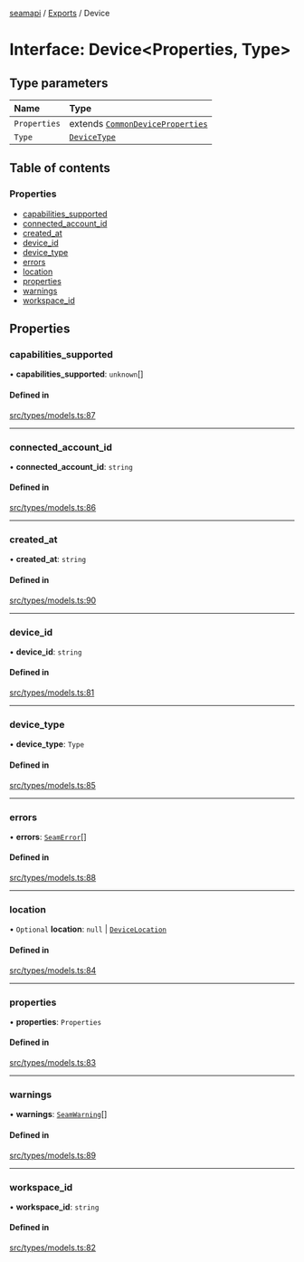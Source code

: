 [seamapi](../README.md) / [Exports](../modules.md) / Device

# Interface: Device<Properties, Type\>

## Type parameters

| Name | Type |
| :------ | :------ |
| `Properties` | extends [`CommonDeviceProperties`](../modules.md#commondeviceproperties) |
| `Type` | [`DeviceType`](../modules.md#devicetype) |

## Table of contents

### Properties

- [capabilities\_supported](Device.md#capabilities_supported)
- [connected\_account\_id](Device.md#connected_account_id)
- [created\_at](Device.md#created_at)
- [device\_id](Device.md#device_id)
- [device\_type](Device.md#device_type)
- [errors](Device.md#errors)
- [location](Device.md#location)
- [properties](Device.md#properties)
- [warnings](Device.md#warnings)
- [workspace\_id](Device.md#workspace_id)

## Properties

### capabilities\_supported

• **capabilities\_supported**: `unknown`[]

#### Defined in

[src/types/models.ts:87](https://github.com/seamapi/javascript/blob/main/src/types/models.ts#L87)

___

### connected\_account\_id

• **connected\_account\_id**: `string`

#### Defined in

[src/types/models.ts:86](https://github.com/seamapi/javascript/blob/main/src/types/models.ts#L86)

___

### created\_at

• **created\_at**: `string`

#### Defined in

[src/types/models.ts:90](https://github.com/seamapi/javascript/blob/main/src/types/models.ts#L90)

___

### device\_id

• **device\_id**: `string`

#### Defined in

[src/types/models.ts:81](https://github.com/seamapi/javascript/blob/main/src/types/models.ts#L81)

___

### device\_type

• **device\_type**: `Type`

#### Defined in

[src/types/models.ts:85](https://github.com/seamapi/javascript/blob/main/src/types/models.ts#L85)

___

### errors

• **errors**: [`SeamError`](SeamError.md)[]

#### Defined in

[src/types/models.ts:88](https://github.com/seamapi/javascript/blob/main/src/types/models.ts#L88)

___

### location

• `Optional` **location**: ``null`` \| [`DeviceLocation`](../modules.md#devicelocation)

#### Defined in

[src/types/models.ts:84](https://github.com/seamapi/javascript/blob/main/src/types/models.ts#L84)

___

### properties

• **properties**: `Properties`

#### Defined in

[src/types/models.ts:83](https://github.com/seamapi/javascript/blob/main/src/types/models.ts#L83)

___

### warnings

• **warnings**: [`SeamWarning`](SeamWarning.md)[]

#### Defined in

[src/types/models.ts:89](https://github.com/seamapi/javascript/blob/main/src/types/models.ts#L89)

___

### workspace\_id

• **workspace\_id**: `string`

#### Defined in

[src/types/models.ts:82](https://github.com/seamapi/javascript/blob/main/src/types/models.ts#L82)
